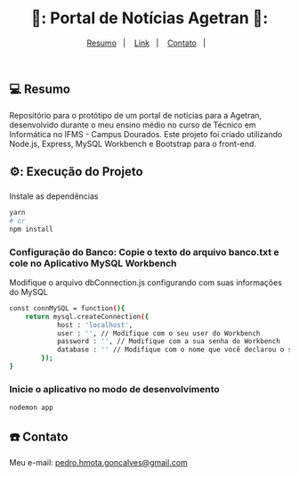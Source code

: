 <h1 align="center">
  📰: Portal de Notícias Agetran 📰:
</h1>

<p align="center">
<a href="#-projeto">Resumo</a>&nbsp;&nbsp;&nbsp;|&nbsp;&nbsp;&nbsp;
  <a href="#rocket-tecnologias">Link</a>&nbsp;&nbsp;&nbsp;|&nbsp;&nbsp;&nbsp;  
  <a href="#-layout">Contato</a>&nbsp;&nbsp;&nbsp;|&nbsp;&nbsp;&nbsp;
</p>

<br>

## 💻 Resumo

Repositório para o protótipo de um portal de notícias para a Agetran, desenvolvido durante o meu ensino médio no curso de Técnico em Informática no IFMS - Campus Dourados. 
Este projeto foi criado utilizando Node.js, Express, MySQL Workbench e Bootstrap para o front-end.


## ⚙️: Execução do Projeto

### 
Instale as dependências
```bash
yarn
# or
npm install
```

### Configuração do Banco: Copie o texto do arquivo banco.txt e cole no Aplicativo MySQL Workbench
Modifique o arquivo dbConnection.js configurando com suas informações do MySQL
```bash
const connMySQL = function(){
	return mysql.createConnection({
			host : 'localhost',
			user : '', // Modifique com o seu user do Workbench
			password : '', // Modifique com a sua senha do Workbench
			database : '' // Modifique com o nome que você declarou o seu banco no Workbench
		});
}
```

### Inicie o aplicativo no modo de desenvolvimento
```bash
nodemon app
```

## :telephone: Contato

Meu e-mail: pedro.hmota.goncalves@gmail.com
